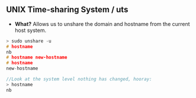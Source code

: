## UNIX Time-sharing System / uts
- **What?** Allows us to unshare the domain and hostname from the current host system.
```c
> sudo unshare -u
# hostname
nb
# hostname new-hostname
# hostname
new-hostname

//Look at the system level nothing has changed, hooray:
> hostname
nb
```
